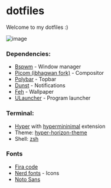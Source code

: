 # dotfiles
Welcome to my dotfiles :)

![image](https://user-images.githubusercontent.com/12006984/111165991-6ada5880-857e-11eb-8b76-13bde0f3e40f.png)

### Dependencies: 
- [Bspwm](https://github.com/baskerville/bspwm) - Window manager
- [Picom (ibhagwan fork)](https://github.com/ibhagwan/picom) - Compositor
- [Polybar](https://github.com/polybar/polybar) - Topbar
- [Dunst](https://github.com/dunst-project/dunst) - Notifications
- [Feh](https://github.com/derf/feh) - Wallpaper
- [ULauncher](https://github.com/Ulauncher/Ulauncher) - Program launcher

### Terminal: 
- [Hyper](hyper.is) with [hypermininimal](https://github.com/jancborchardt/hyperminimal) extension
- Theme: [hyper-horizon-theme](https://github.com/thedoomshine/hyper-horizon-theme)
- Shell: [zsh](https://github.com/zsh-users/zsh)

### Fonts
- [Fira code](https://github.com/tonsky/FiraCode)
- [Nerd fonts](https://github.com/ryanoasis/nerd-fonts) - Icons
- [Noto Sans](https://fonts.google.com/specimen/Noto+Sans?preview.text_type=custom)
